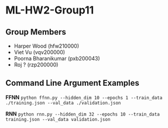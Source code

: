 # ML-HW2-Group11

## Group Members
- Harper Wood (hfw210000)
- Viet Vu (vqv200000)
- Poorna Bharanikumar (pxb200043)
- Roj ? (rzp200000)

## Command Line Argument Examples
**FFNN**
``python ffnn.py --hidden_dim 10 --epochs 1 --train_data ./training.json --val_data ./validation.json``

**RNN**
``python rnn.py --hidden_dim 32 --epochs 10 --train_data training.json --val_data validation.json``
